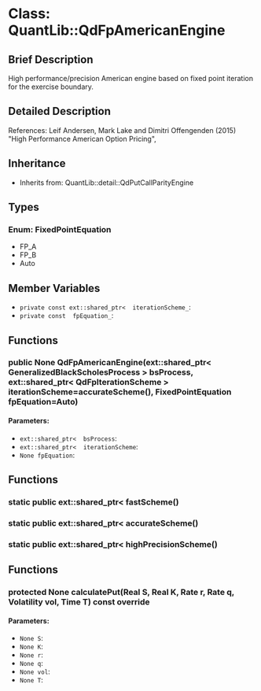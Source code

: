 # Class: QuantLib::QdFpAmericanEngine

## Brief Description
High performance/precision American engine based on fixed point iteration for the exercise boundary. 

## Detailed Description
References: Leif Andersen, Mark Lake and Dimitri Offengenden (2015) "High Performance American Option Pricing", 

## Inheritance
- Inherits from: QuantLib::detail::QdPutCallParityEngine

## Types
### Enum: FixedPointEquation
- FP_A
- FP_B
- Auto

## Member Variables
- `private const ext::shared_ptr<  iterationScheme_`: 
- `private const  fpEquation_`: 

## Functions
### public None QdFpAmericanEngine(ext::shared_ptr< GeneralizedBlackScholesProcess > bsProcess, ext::shared_ptr< QdFpIterationScheme > iterationScheme=accurateScheme(), FixedPointEquation fpEquation=Auto)

#### Parameters:
- `ext::shared_ptr<  bsProcess`: 
- `ext::shared_ptr<  iterationScheme`: 
- `None fpEquation`: 

## Functions
### static public ext::shared_ptr<  fastScheme()


### static public ext::shared_ptr<  accurateScheme()


### static public ext::shared_ptr<  highPrecisionScheme()


## Functions
### protected None calculatePut(Real S, Real K, Rate r, Rate q, Volatility vol, Time T) const override

#### Parameters:
- `None S`: 
- `None K`: 
- `None r`: 
- `None q`: 
- `None vol`: 
- `None T`: 

